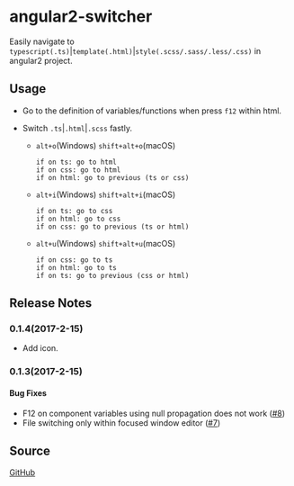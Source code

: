# angular2-switcher
Easily navigate to `typescript(.ts)`|`template(.html)`|`style(.scss/.sass/.less/.css)` in angular2 project.

## Usage
* Go to the definition of variables/functions when press `f12` within html.

* Switch `.ts`|`.html`|`.scss` fastly. 
	* `alt+o`(Windows) `shift+alt+o`(macOS)
      ```
	  if on ts: go to html
	  if on css: go to html
	  if on html: go to previous (ts or css)
      ```

	* `alt+i`(Windows) `shift+alt+i`(macOS)
      ```
	  if on ts: go to css
	  if on html: go to css
	  if on css: go to previous (ts or html)
      ```

	* `alt+u`(Windows) `shift+alt+u`(macOS)
      ```
	  if on css: go to ts
	  if on html: go to ts
	  if on ts: go to previous (css or html)
      ```

## Release Notes
### 0.1.4(2017-2-15)
* Add icon.

### 0.1.3(2017-2-15)
#### Bug Fixes
* F12 on component variables using null propagation does not work ([#8](https://github.com/infinity1207/angular2-switcher/issues/8))
* File switching only within focused window editor ([#7](https://github.com/infinity1207/angular2-switcher/issues/7))


## Source
[GitHub](https://github.com/infinity1207/angular2-switcher)